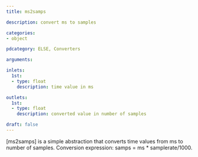 ```yaml
---
title: ms2samps

description: convert ms to samples

categories:
- object

pdcategory: ELSE, Converters

arguments:

inlets:
  1st:
  - type: float
    description: time value in ms

outlets:
  1st:
  - type: float
    description: converted value in number of samples

draft: false
---
```


[ms2samps] is a simple abstraction that converts time values from ms to number of samples.
Conversion expression: samps = ms * samplerate/1000.
